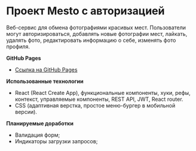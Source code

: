 # Проект Mesto с авторизацией
Веб-сервис для обмена фотографиями красивых мест. 
Пользователи могут авторизироваться, добавлять новые фотографии мест, лайкать, удалять фото, редактировать информацию о себе, изменять фото профиля.

**GitHub Pages**
* [Ссылка на GitHub Pages](https://nika414.github.io/react-mesto-auth)

**Использованные технологии**
* React (React Create App), функциональные компоненты, хуки, рефы, контекст, управляемые компоненты, REST API, JWT, React router.
* CSS (адаптивная верстка, простое меню-бургер в мобильной версии).

**Планируемые доработки**

* Валидация форм;
* Индикаторы загрузки запросов;
